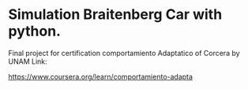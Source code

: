 # Simulation Braitenberg Car with python.
Final project for certification comportamiento Adaptatico of Corcera by UNAM
Link:

https://www.coursera.org/learn/comportamiento-adapta
